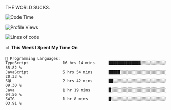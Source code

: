THE WORLD SUCKS.

<!--START_SECTION:waka-->
![Code Time](http://img.shields.io/badge/Code%20Time-606%20hrs%2024%20mins-blue)

![Profile Views](http://img.shields.io/badge/Profile%20Views-0-blue)

![Lines of code](https://img.shields.io/badge/From%20Hello%20World%20I%27ve%20Written-2.2%20million%20lines%20of%20code-blue)

📊 **This Week I Spent My Time On** 

```text
💬 Programming Languages: 
TypeScript               16 hrs 14 mins      ██████████████░░░░░░░░░░░   55.82 % 
JavaScript               5 hrs 54 mins       █████░░░░░░░░░░░░░░░░░░░░   20.33 % 
SQL                      2 hrs 42 mins       ██░░░░░░░░░░░░░░░░░░░░░░░   09.30 % 
Java                     1 hr 19 mins        █░░░░░░░░░░░░░░░░░░░░░░░░   04.56 % 
SWIG                     1 hr 8 mins         █░░░░░░░░░░░░░░░░░░░░░░░░   03.91 % 
```


<!--END_SECTION:waka-->
